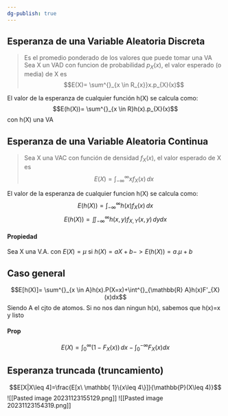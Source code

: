 ```yaml
---
dg-publish: true
---
```

## Esperanza de una Variable Aleatoria Discreta
 > Es el promedio ponderado de los valores que puede tomar una VA
 > Sea X un VAD con funcion de probabilidad $p_X(x)$, el valor esperado (o media) de X es $$E(X)= \sum^{}_{x \in R_{x}}x.p_{X}(x)$$
 
 El valor de la esperanza de cualquier función h(X) se calcula como: 
 $$E(h(X))= \sum^{}_{x \in R}h(x).p_{X}(x)$$
 con h(X) una VA
## Esperanza de una Variable Aleatoria Continua 
> Sea X una VAC con función de densidad $f_X(x)$, el valor esperado de X es 
> $$E(X)= \int_{-\infty}^\infty  xf_{X}(x)\, dx $$

El valor de la esperanza de cualquier funcion h(X) se calcula como: 
$$E(h(X))= \int_{-\infty}^\infty  h(x)f_{X}(x)\, dx $$
$$E(h(X))= \iint_{-\infty}^\infty  h(x,y)f_{X,Y}(x,y)\, dydx$$
#### Propiedad 
Sea X una V.A. con $E(X)=\mu$ si $h(X)= aX+b -> E(h(X))=a.\mu+b$ 

## Caso general 
$$E[h(X)]= \sum^{}_{x \in A}h(x).P(X=x)+\int^{}_{\mathbb{R}  A}h(x)F'_{X}(x)dx$$
Siendo A el cjto de atomos. Si no nos dan ningun h(x), sabemos que h(x)=x y listo

#### Prop 
$$E(X)=\int_{0}^{\infty}(1-F_{X}(x))  \, dx - \int^{-\infty}_{0}F_{X}(x)dx $$

## Esperanza truncada (truncamiento) 
$$E[X|X\leq 4]=\frac{E[x\ \mathbb{ 1}\{x\leq 4\}]}{\mathbb{P}(X\leq 4)}$$
![[Pasted image 20231123155129.png]]
![[Pasted image 20231123154319.png]]